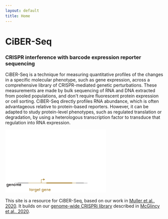 ```yaml
---
layout: default
title: Home
---
```

<h1 class="page-title">CiBER-Seq</h1>

<h3>CRISPR interference with barcode expression reporter sequencing</h3>

CiBER-Seq is a technique for measuring quantitative profiles of the
changes in a specific molecular phenotype, such as gene expression,
across a comprehensive library of CRISPR-mediated genetic
perturbations. These measurements are made by bulk sequencing of RNA
and DNA extracted from pooled populations, and don't require
fluorescent protein expression or cell sorting. CiBER-Seq directly
profiles RNA abundance, which is often advantageous relative to
protein-based reporters. However, it can be adapted to study
protein-level phenotypes, such as regulated translation or degradation, by
using a heterologous transcription factor to transduce that regulation
into RNA expression.

<img src="images/ciber.gif">

This site is a resource for CiBER-Seq, based on our work in [Muller et
al., 2020](FORTHCOMING). It builds on our [genome-wide CRISPRi
library](https://ingolia-lab.github.io/yeast-crispri/) described in
[McGlincy et al., 2020](https://doi.org/10.1101/2020.03.11.988105).

